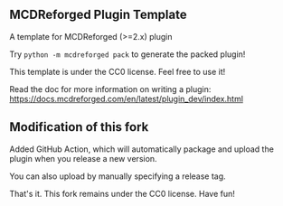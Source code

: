 MCDReforged Plugin Template
-----

A template for MCDReforged (>=2.x) plugin

Try `python -m mcdreforged pack` to generate the packed plugin!

This template is under the CC0 license. Feel free to use it!

Read the doc for more information on writing a plugin: https://docs.mcdreforged.com/en/latest/plugin_dev/index.html

## Modification of this fork

Added GitHub Action, which will automatically package and upload the plugin when you release a new version.

You can also upload by manually specifying a release tag.

That's it. This fork remains under the CC0 license. Have fun!